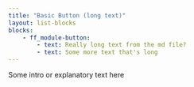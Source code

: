 ```yaml
---
title: "Basic Button (long text)"
layout: list-blocks
blocks: 
    - ff_module-button:
        - text: Really long text from the md file?
        - text: Some more text that's long
---
```

Some intro or explanatory text here

